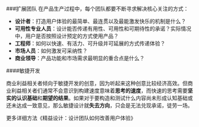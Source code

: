 ###扩展团队
在产品生产过程中，每个团队都要不断寻求解决核心关注的方式：

- **设计者**：打造用户体验的最简单、最连贯以及最能激发快乐的机制是什么？
- **可用性专业人员**：设计能否传递有用性、可用性和可期待性的承诺？实际情况中，用户是否按照设计预定的方式使用产品？
- **工程师**：如何以快速、有活力、可升级并可延展的方式传递体验？
- **市场人员**：如何激发可采纳性？
- **商业领导**：产品功能和市场需求最明显的重合点是什么？

####敏捷开发

商业利益相关者倾向于敏捷开发的创意，因为听起来这种创意比较经济高效。但商业利益相关者们通常不会意识到构建速度意味着**思考的速度**，而快速的思考需要**坚实的认识基础**和**期望的结果**。如果对于要构造和测试什么内容尚未形成认知基础或还未达成一致意见，那么敏捷设计就**失去方向**，只会是无法兑现承诺，徒劳一场。

更多详细方法《精益设计：设计团队如何改善用户体验》
